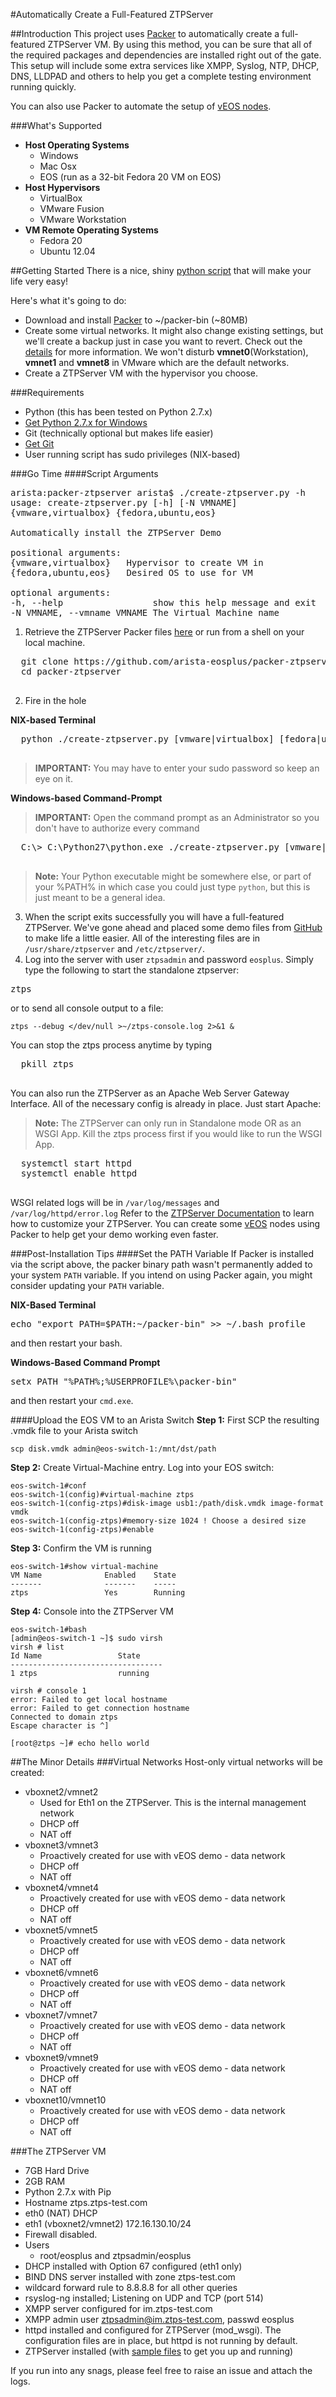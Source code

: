 #Automatically Create a Full-Featured ZTPServer

##Introduction
This project uses [Packer](https://packer.io) to automatically create a
full-featured ZTPServer VM.
By using this method, you can be sure that all of the required packages and
dependencies are installed right out of the gate.
This setup will include some extra services like XMPP, Syslog, NTP, DHCP, DNS,
LLDPAD and others to help you get a complete testing environment running quickly.

You can also use Packer to automate the setup of [vEOS nodes](https://github.com/arista-eosplus/packer-veos).

###What's Supported
* **Host Operating Systems**
  * Windows
  * Mac Osx
  * EOS (run as a 32-bit Fedora 20 VM on EOS)
* **Host Hypervisors**
  * VirtualBox
  * VMware Fusion
  * VMware Workstation
* **VM Remote Operating Systems**
  * Fedora 20
  * Ubuntu 12.04

##Getting Started
There is a nice, shiny [python script](https://github.com/arista-eosplus/packer-ztpserver/blob/master/create-ztpserver.py)
that will make your life very easy!

Here's what it's going to do:
* Download and install [Packer](https://packer.io) to ~/packer-bin (~80MB)
* Create some virtual networks. It might also change existing settings,
but we'll create a backup just in case you want to revert. Check out the
[details](#the-minor-details) for more information. We won't disturb **vmnet0**(Workstation),  **vmnet1** and **vmnet8** in VMware which are
the default networks.
* Create a ZTPServer VM with the hypervisor you choose.

###Requirements
* Python (this has been tested on Python 2.7.x)
 * [Get Python 2.7.x for Windows](https://www.python.org/downloads/windows/)
* Git (technically optional but makes life easier)
 * [Get Git](http://git-scm.com/downloads)
* User running script has sudo privileges (NIX-based)

###Go Time
####Script Arguments
<pre>
arista:packer-ztpserver arista$ ./create-ztpserver.py -h
usage: create-ztpserver.py [-h] [-N VMNAME]
{vmware,virtualbox} {fedora,ubuntu,eos}

Automatically install the ZTPServer Demo

positional arguments:
{vmware,virtualbox}   Hypervisor to create VM in
{fedora,ubuntu,eos}   Desired OS to use for VM

optional arguments:
-h, --help                 show this help message and exit
-N VMNAME, --vmname VMNAME The Virtual Machine name
</pre>

1. Retrieve the ZTPServer Packer files [here](https://github.com/arista-eosplus/packer-ztpserver/archive/master.zip) or run from a shell on your local machine.
  <pre>
  git clone https://github.com/arista-eosplus/packer-ztpserver.git
  cd packer-ztpserver
  </pre>
2. Fire in the hole

  **NIX-based Terminal**
  <pre>
  python ./create-ztpserver.py [vmware|virtualbox] [fedora|ubuntu|eos] --vmname VMNAME-PREFIX
  </pre>
  > **IMPORTANT:** You may have to enter your sudo password so keep an eye on it.

  **Windows-based Command-Prompt**
  > **IMPORTANT:** Open the command prompt as an Administrator so you don't have to authorize every command

  <pre>
  C:\> C:\Python27\python.exe ./create-ztpserver.py [vmware|virtualbox] [fedora|ubuntu|eos] --vmname VMNAME-PREFIX
  </pre>
  > **Note:** Your Python executable might be somewhere else, or part of your
    %PATH% in which case you could just type ```python```, but this is just
    meant to be a general idea.

3. When the script exits successfully you will have a full-featured ZTPServer.  We've gone ahead and placed some demo files from [GitHub](https://github.com/arista-eosplus/ztpserver-demo) to make life a little easier. All of the interesting files are in ```/usr/share/ztpserver``` and ```/etc/ztpserver/```.
4. Log into the server with user ```ztpsadmin``` and password ```eosplus```. Simply type the following to start the standalone ztpserver:
<pre>
ztps
</pre>
  or to send all console output to a file:
  ```
  ztps --debug </dev/null >~/ztps-console.log 2>&1 &
  ```
  You can stop the ztps process anytime by typing
  <pre>
  pkill ztps
  </pre>
  You can also run the ZTPServer as an Apache Web Server Gateway Interface.  All of  the necessary config is already in place.  Just start Apache:
  > **Note:** The ZTPServer can only run in Standalone mode OR as an WSGI App. Kill the ztps process first if you would like to run the WSGI App.

  <pre>
  systemctl start httpd
  systemctl enable httpd
  </pre>
  WSGI related logs will be in ```/var/log/messages``` and ```/var/log/httpd/error.log```
  Refer to the [ZTPServer Documentation](http://ztpserver.readthedocs.org/en/develop/) to learn how to customize your ZTPServer. You can create some [vEOS](https://github.com/arista-eosplus/packer-veos) nodes using Packer to help get your demo working even faster.

###Post-Installation Tips
####Set the PATH Variable
If Packer is installed via the script above, the packer binary path wasn't permanently
added to your system ```PATH``` variable.  If you intend on using Packer again, you might consider
updating your ```PATH``` variable.

**NIX-Based Terminal**
<pre>
echo "export PATH=$PATH:~/packer-bin" >> ~/.bash_profile
</pre>
and then restart your bash.

**Windows-Based Command Prompt**
<pre>
setx PATH "%PATH%;%USERPROFILE%\packer-bin"
</pre>
and then restart your ```cmd.exe```.

####Upload the EOS VM to an Arista Switch
**Step 1:** First SCP the resulting .vmdk file to your Arista switch
```
scp disk.vmdk admin@eos-switch-1:/mnt/dst/path
```
**Step 2:** Create Virtual-Machine entry.  Log into your EOS switch:
```
eos-switch-1#conf
eos-switch-1(config)#virtual-machine ztps
eos-switch-1(config-ztps)#disk-image usb1:/path/disk.vmdk image-format vmdk
eos-switch-1(config-ztps)#memory-size 1024 ! Choose a desired size
eos-switch-1(config-ztps)#enable
```
**Step 3:** Confirm the VM is running
```
eos-switch-1#show virtual-machine
VM Name              Enabled    State
-------              -------    -----
ztps                 Yes        Running
```
**Step 4:** Console into the ZTPServer VM
```
eos-switch-1#bash
[admin@eos-switch-1 ~]$ sudo virsh
virsh # list
Id Name                 State
----------------------------------
1 ztps                  running

virsh # console 1
error: Failed to get local hostname
error: Failed to get connection hostname
Connected to domain ztps
Escape character is ^]

[root@ztps ~]# echo hello world
```

##The Minor Details
###Virtual Networks
Host-only virtual networks will be created:
* vboxnet2/vmnet2
  * Used for Eth1 on the ZTPServer.  This is the internal management network
  * DHCP off
  * NAT off
* vboxnet3/vmnet3
  * Proactively created for use with vEOS demo - data network
  * DHCP off
  * NAT off
* vboxnet4/vmnet4
  * Proactively created for use with vEOS demo - data network
  * DHCP off
  * NAT off
* vboxnet5/vmnet5
  * Proactively created for use with vEOS demo - data network
  * DHCP off
  * NAT off
* vboxnet6/vmnet6
  * Proactively created for use with vEOS demo - data network
  * DHCP off
  * NAT off
* vboxnet7/vmnet7
  * Proactively created for use with vEOS demo - data network
  * DHCP off
  * NAT off
* vboxnet9/vmnet9
  * Proactively created for use with vEOS demo - data network
  * DHCP off
  * NAT off
* vboxnet10/vmnet10
  * Proactively created for use with vEOS demo - data network
  * DHCP off
  * NAT off

###The ZTPServer VM
* 7GB Hard Drive
* 2GB RAM
* Python 2.7.x with Pip
* Hostname ztps.ztps-test.com
* eth0 (NAT) DHCP
* eth1 (vboxnet2/vmnet2) 172.16.130.10/24
* Firewall disabled.
* Users
  * root/eosplus and ztpsadmin/eosplus
* DHCP installed with Option 67 configured (eth1 only)
* BIND DNS server installed with zone ztps-test.com
* wildcard forward rule to 8.8.8.8 for all other queries
* rsyslog-ng installed; Listening on UDP and TCP (port 514)
* XMPP server configured for im.ztps-test.com
* XMPP admin user ztpsadmin@im.ztps-test.com, passwd eosplus
* httpd installed and configured for ZTPServer (mod_wsgi).  The configuration files are in place, but httpd is not running by default.
* ZTPServer installed (with [sample files](https://github.com/arista-eosplus/ztpserver-demo) to get you up and running)

If you run into any snags, please feel free to raise an issue and attach the
logs.
